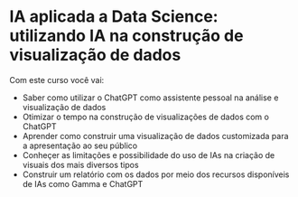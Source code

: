 # IA aplicada a Data Science: utilizando IA na construção de visualização de dados

Com este curso você vai:

- Saber como utilizar o ChatGPT como assistente pessoal na análise e visualização de dados
- Otimizar o tempo na construção de visualizações de dados com o ChatGPT
- Aprender como construir uma visualização de dados customizada para a apresentação ao seu público
- Conheçer as limitações e possibilidade do uso de IAs na criação de visuais dos mais diversos tipos
- Construir um relatório com os dados por meio dos recursos disponíveis de IAs como Gamma e ChatGPT
